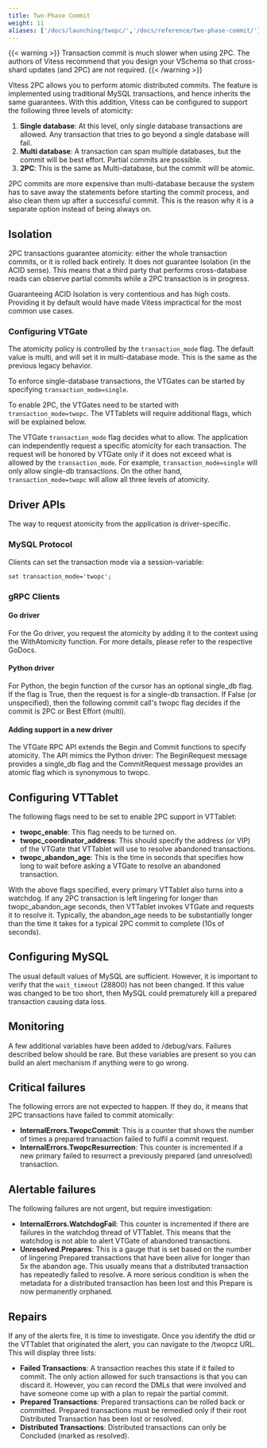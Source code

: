 ```yaml
---
title: Two-Phase Commit
weight: 11
aliases: ['/docs/launching/twopc/','/docs/reference/two-phase-commit/']
---
```


{{< warning >}}
Transaction commit is much slower when using 2PC. The authors of Vitess recommend that you design your VSchema so that cross-shard updates (and 2PC) are not required.
{{< /warning >}}

Vitess 2PC allows you to perform atomic distributed commits. The feature is implemented using traditional MySQL transactions, and hence inherits the same guarantees. With this addition, Vitess can be configured to support the following three levels of atomicity:

1. **Single database**: At this level, only single database transactions are allowed. Any transaction that tries to go beyond a single database will fail.
2. **Multi database**: A transaction can span multiple databases, but the commit will be best effort. Partial commits are possible.
3. **2PC**: This is the same as Multi-database, but the commit will be atomic.

2PC commits are more expensive than multi-database because the system has to save away the statements before starting the commit process, and also clean them up after a successful commit. This is the reason why it is a separate option instead of being always on.

## Isolation

2PC transactions guarantee atomicity: either the whole transaction commits, or it is rolled back entirely. It does not guarantee Isolation (in the ACID sense). This means that a third party that performs cross-database reads can observe partial commits while a 2PC transaction is in progress.

Guaranteeing ACID Isolation is very contentious and has high costs. Providing it by default would have made Vitess impractical for the most common use cases.

### Configuring VTGate

The atomicity policy is controlled by the `transaction_mode` flag. The default value is multi, and will set it in multi-database mode. This is the same as the previous legacy behavior.

To enforce single-database transactions, the VTGates can be started by specifying `transaction_mode=single`.

To enable 2PC, the VTGates need to be started with `transaction_mode=twopc`. The VTTablets will require additional flags, which will be explained below.

The VTGate `transaction_mode` flag decides what to allow. The application can independently request a specific atomicity for each transaction. The request will be honored by VTGate only if it does not exceed what is allowed by the `transaction_mode`. For example, `transaction_mode=single` will only allow single-db transactions. On the other hand, `transaction_mode=twopc` will allow all three levels of atomicity.

## Driver APIs

The way to request atomicity from the application is driver-specific.

### MySQL Protocol

Clients can set the transaction mode via a session-variable:
```
set transaction_mode='twopc';
```

### gRPC Clients

#### Go driver

For the Go driver, you request the atomicity by adding it to the context using the WithAtomicity function. For more details, please refer to the respective GoDocs.

#### Python driver

For Python, the begin function of the cursor has an optional single_db flag. If the flag is True, then the request is for a single-db transaction. If False (or unspecified), then the following commit call's twopc flag decides if the commit is 2PC or Best Effort (multi).

#### Adding support in a new driver

The VTGate RPC API extends the Begin and Commit functions to specify atomicity. The API mimics the Python driver: The BeginRequest message provides a single_db flag and the CommitRequest message provides an atomic flag which is synonymous to twopc.

## Configuring VTTablet

The following flags need to be set to enable 2PC support in VTTablet:

* **twopc_enable**: This flag needs to be turned on.
* **twopc_coordinator_address**: This should specify the address (or VIP) of the VTGate that VTTablet will use to resolve abandoned transactions.
* **twopc_abandon_age**: This is the time in seconds that specifies how long to wait before asking a VTGate to resolve an abandoned transaction.

With the above flags specified, every primary VTTablet also turns into a watchdog. If any 2PC transaction is left lingering for longer than twopc_abandon_age seconds, then VTTablet invokes VTGate and requests it to resolve it. Typically, the abandon_age needs to be substantially longer than the time it takes for a typical 2PC commit to complete (10s of seconds).

## Configuring MySQL

The usual default values of MySQL are sufficient. However, it is important to verify that the `wait_timeout` (28800) has not been changed. If this value was changed to be too short, then MySQL could prematurely kill a prepared transaction causing data loss.

## Monitoring

A few additional variables have been added to /debug/vars. Failures described below should be rare. But these variables are present so you can build an alert mechanism if anything were to go wrong.

## Critical failures

The following errors are not expected to happen. If they do, it means that 2PC transactions have failed to commit atomically:

* **InternalErrors.TwopcCommit**: This is a counter that shows the number of times a prepared transaction failed to fulfil a commit request.
* **InternalErrors.TwopcResurrection**: This counter is incremented if a new primary failed to resurrect a previously prepared (and unresolved) transaction.

## Alertable failures

The following failures are not urgent, but require investigation:

* **InternalErrors.WatchdogFail**: This counter is incremented if there are failures in the watchdog thread of VTTablet. This means that the watchdog is not able to alert VTGate of abandoned transactions.
* **Unresolved.Prepares**: This is a gauge that is set based on the number of lingering Prepared transactions that have been alive for longer than 5x the abandon age. This usually means that a distributed transaction has repeatedly failed to resolve. A more serious condition is when the metadata for a distributed transaction has been lost and this Prepare is now permanently orphaned.

## Repairs

If any of the alerts fire, it is time to investigate. Once you identify the dtid or the VTTablet that originated the alert, you can navigate to the /twopcz URL. This will display three lists:

* **Failed Transactions**: A transaction reaches this state if it failed to commit. The only action allowed for such transactions is that you can discard it. However, you can record the DMLs that were involved and have someone come up with a plan to repair the partial commit.
* **Prepared Transactions**: Prepared transactions can be rolled back or committed. Prepared transactions must be remedied only if their root Distributed Transaction has been lost or resolved.
* **Distributed Transactions**: Distributed transactions can only be Concluded (marked as resolved).
